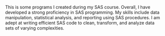 This is some programs I created during my SAS course. Overall, I have developed a strong proficiency in SAS programming. My skills include data manipulation, statistical analysis, and reporting using SAS procedures. I am adept at writing efficient SAS code to clean, transform, and analyze data sets of varying complexities. 
